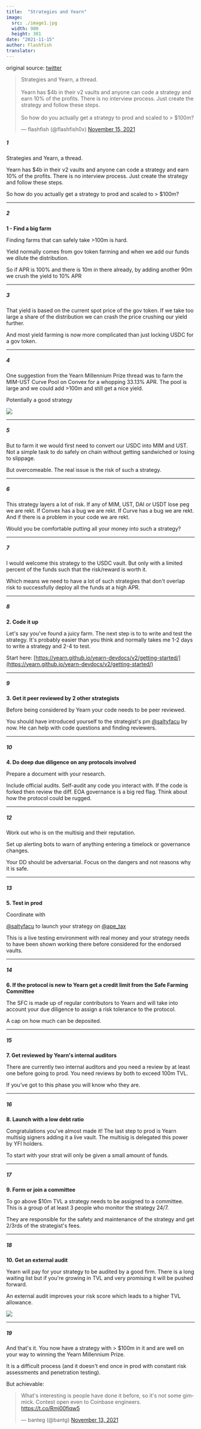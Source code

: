 ```yaml
---
title:  "Strategies and Yearn"
image:
  src: ./image1.jpg
  width: 900
  height: 301
date: "2021-11-15"
author: Flashfish
translator:
---
```


original source: [twitter](https://twitter.com/flashfish0x/status/1460246273488044036)
<blockquote class="twitter-tweet"><p lang="en" dir="ltr">Strategies and Yearn, a thread. <br><br>Yearn has $4b in their v2 vaults and anyone can code a strategy and earn 10% of the profits. There is no interview process. Just create the strategy and follow these steps.<br><br>So how do you actually get a strategy to prod and scaled to &gt; $100m?</p>&mdash; flashfish (@flashfish0x) <a href="https://twitter.com/flashfish0x/status/1460246273488044036?ref_src=twsrc%5Etfw">November 15, 2021</a></blockquote>


##### 1

Strategies and Yearn, a thread.

Yearn has $4b in their v2 vaults and anyone can code a strategy and earn 10% of the profits. There is no interview process. Just create the strategy and follow these steps.

So how do you actually get a strategy to prod and scaled to > $100m?

---

##### 2

**1 - Find a big farm**

Finding farms that can safely take >100m is hard.

Yield normally comes from gov token farming and when we add our funds we dilute the distribution.

So if APR is 100% and there is 10m in there already, by adding another 90m we crush the yield to 10% APR

---

##### 3

That yield is based on the current spot price of the gov token. If we take too large a share of the distribution we can crash the price crushing our yield further.

And most yield farming is now more complicated than just locking USDC for a gov token.

---

##### 4

One suggestion from the Yearn Millennium Prize thread was to farm the MIM-UST Curve Pool on Convex for a whopping 33.13% APR. The pool is large and we could add >100m and still get a nice yield.

Potentially a good strategy

![](./image1.jpg?w=900&h=301)

---

##### 5

But to farm it we would first need to convert our USDC into MIM and UST. Not a simple task to do safely on chain without getting sandwiched or losing to slippage.

But overcomeable. The real issue is the risk of such a strategy.

---

##### 6

This strategy layers a lot of risk. If any of MIM, UST, DAI or USDT lose peg we are rekt. If Convex has a bug we are rekt. If Curve has a bug we are rekt. And if there is a problem in your code we are rekt.

Would you be comfortable putting all your money into such a strategy?

---

##### 7

I would welcome this strategy to the USDC vault. But only with a limited percent of the funds such that the risk/reward is worth it.

Which means we need to have a lot of such strategies that don't overlap risk to successfully deploy all the funds at a high APR.

---

##### 8

**2. Code it up**

Let's say you've found a juicy farm. The next step is to to write and test the strategy. It's probably easier than you think and normally takes me 1-2 days to write a strategy and 2-4 to test.

Start here: [https://yearn.github.io/yearn-devdocs/v2/getting-started/](https://yearn.github.io/yearn-devdocs/v2/getting-started/)

---

##### 9

**3. Get it peer reviewed by 2 other strategists**

Before being considered by Yearn your code needs to be peer reviewed.

You should have introduced yourself to the strategist's pm [@saltyfacu](https://twitter.com/saltyfacu) by now. He can help with code questions and finding reviewers.

---

##### 10

**4. Do deep due diligence on any protocols involved**

Prepare a document with your research.

Include official audits. Self-audit any code you interact with. If the code is forked then review the diff. EOA governance is a big red flag. Think about how the protocol could be rugged.

---

##### 12

Work out who is on the multisig and their reputation.

Set up alerting bots to warn of anything entering a timelock or governance changes.

Your DD should be adversarial. Focus on the dangers and not reasons why it is safe.

---

##### 13

**5. Test in prod**

Coordinate with

[@saltyfacu](https://twitter.com/saltyfacu) to launch your strategy on [@ape_tax](https://twitter.com/ape_tax)

This is a live testing environment with real money and your strategy needs to have been shown working there before considered for the endorsed vaults.

---

##### 14

**6. If the protocol is new to Yearn get a credit limit from the Safe Farming Committee**

The SFC is made up of regular contributors to Yearn and will take into account your due diligence to assign a risk tolerance to the protocol.

A cap on how much can be deposited.

---

##### 15

**7. Get reviewed by Yearn's internal auditors**

There are currently two internal auditors and you need a review by at least one before going to prod. You need reviews by both to exceed 100m TVL.

If you've got to this phase you will know who they are.

---

##### 16

**8. Launch with a low debt ratio**

Congratulations you've almost made it! The last step to prod is Yearn multisig signers adding it a live vault. The multisig is delegated this power by YFI holders.

To start with your strat will only be given a small amount of funds.

---

##### 17

**9. Form or join a committee**

To go above $10m TVL a strategy needs to be assigned to a committee. This is a group of at least 3 people who monitor the strategy 24/7.

They are responsible for the safety and maintenance of the strategy and get 2/3rds of the strategist's fees.

---

##### 18

**10. Get an external audit**

Yearn will pay for your strategy to be audited by a good firm. There is a long waiting list but if you're growing in TVL and very promising it will be pushed forward.

An external audit improves your risk score which leads to a higher TVL allowance.

![](./image2.jpg?w=900&h=257)

---

##### 19

And that's it. You now have a strategy with > $100m in it and are well on your way to winning the Yearn Millennium Prize.

It is a difficult process (and it doesn't end once in prod with constant risk assessments and penetration testing).

But achievable:

<blockquote class="twitter-tweet"><p lang="en" dir="ltr">What&#39;s interesting is people have done it before, so it&#39;s not some gimmick. Contest open even to Coinbase engineers. <a href="https://t.co/Rmj00fiqw5">https://t.co/Rmj00fiqw5</a></p>&mdash; banteg (@bantg) <a href="https://twitter.com/bantg/status/1459659745523118088?ref_src=twsrc%5Etfw">November 13, 2021</a></blockquote>
